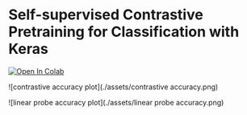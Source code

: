 # Self-supervised Contrastive Pretraining for Classification with Keras

[![Open In Colab](https://colab.research.google.com/assets/colab-badge.svg)](https://colab.research.google.com/github/beresandras/contrastive-classification-keras/blob/master/contrastive_classification_keras.ipynb)

![contrastive accuracy plot](./assets/contrastive accuracy.png)

![linear probe accuracy plot](./assets/linear probe accuracy.png)

